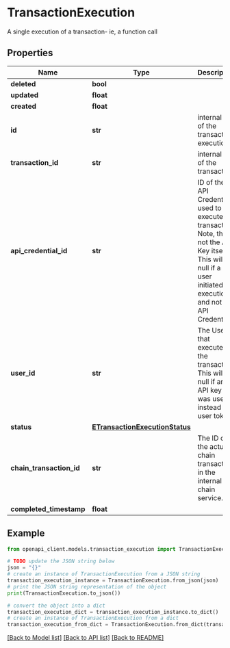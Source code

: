 # TransactionExecution

A single execution of a transaction- ie, a function call

## Properties

Name | Type | Description | Notes
------------ | ------------- | ------------- | -------------
**deleted** | **bool** |  | [optional] 
**updated** | **float** |  | [optional] 
**created** | **float** |  | [optional] 
**id** | **str** | internal ID of the transaction execution | [optional] 
**transaction_id** | **str** | internal ID of the transaction | [optional] 
**api_credential_id** | **str** | ID of the API Credential used to execute the transaction. Note, this is not the API Key itself. This will be null if a user initiated the execution and not an API Credential | [optional] 
**user_id** | **str** | The User ID that executed the transaction. This will be null if an API key was used instead of a user token. | [optional] 
**status** | [**ETransactionExecutionStatus**](ETransactionExecutionStatus.md) |  | [optional] 
**chain_transaction_id** | **str** | The ID of the actual chain transaction in the internal chain service. | [optional] 
**completed_timestamp** | **float** |  | [optional] 

## Example

```python
from openapi_client.models.transaction_execution import TransactionExecution

# TODO update the JSON string below
json = "{}"
# create an instance of TransactionExecution from a JSON string
transaction_execution_instance = TransactionExecution.from_json(json)
# print the JSON string representation of the object
print(TransactionExecution.to_json())

# convert the object into a dict
transaction_execution_dict = transaction_execution_instance.to_dict()
# create an instance of TransactionExecution from a dict
transaction_execution_from_dict = TransactionExecution.from_dict(transaction_execution_dict)
```
[[Back to Model list]](../README.md#documentation-for-models) [[Back to API list]](../README.md#documentation-for-api-endpoints) [[Back to README]](../README.md)


